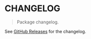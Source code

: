 # CHANGELOG

> Package changelog.

See [GitHub Releases](https://github.com/stdlib-js/repl/releases) for the changelog.